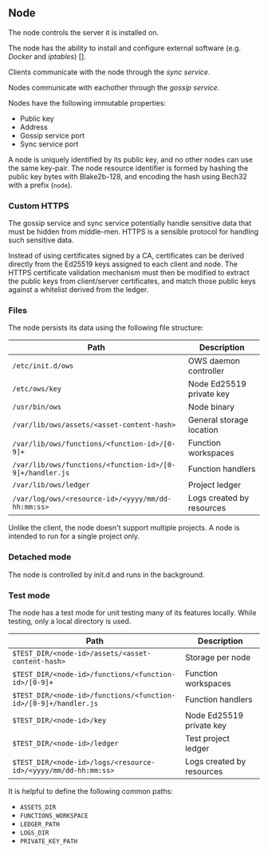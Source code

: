 ## Node

The node controls the server it is installed on.

The node has the ability to install and configure external software (e.g. *Docker* and *iptables*) [].

Clients communicate with the node through the *sync service*.

Nodes communicate with eachother through the *gossip service*.

Nodes have the following immutable properties:
   - Public key
   - Address
   - Gossip service port
   - Sync service port

A node is uniquely identified by its public key, and no other nodes can use the same key-pair. The node resource identifier is formed by hashing the public key bytes with Blake2b-128, and encoding the hash using Bech32 with a prefix (`node`).

### Custom HTTPS

The gossip service and sync service potentially handle sensitive data that must be hidden from middle-men.
HTTPS is a sensible protocol for handling such sensitive data.

Instead of using certificates signed by a CA, certificates can be derived directly from the Ed25519 keys assigned to each client and node. The HTTPS certificate validation mechanism must then be modified to extract the public keys from client/server certificates, and match those public keys against a whitelist derived from the ledger.

### Files

The node persists its data using the following file structure:

| Path                                                     | Description                         |
| -------------------------------------------------------- | ----------------------------------- |
| `/etc/init.d/ows`                                        | OWS daemon controller               |
| `/etc/ows/key`                                           | Node Ed25519 private key            |
| `/usr/bin/ows`                                           | Node binary                         |
| `/var/lib/ows/assets/<asset-content-hash>`               | General storage location            |
| `/var/lib/ows/functions/<function-id>/[0-9]+`            | Function workspaces                 |
| `/var/lib/ows/functions/<function-id>/[0-9]+/handler.js` | Function handlers                   |
| `/var/lib/ows/ledger`                                    | Project ledger                      |
| `/var/log/ows/<resource-id>/<yyyy/mm/dd-hh:mm:ss>`       | Logs created by resources           |

Unlike the client, the node doesn't support multiple projects. A node is intended to run for a single project only.

### Detached mode

The node is controlled by init.d and runs in the background.

### Test mode

The node has a test mode for unit testing many of its features locally. While testing, only a local directory is used.

| Path                                                            | Description               |
| --------------------------------------------------------------- | ------------------------- |
| `$TEST_DIR/<node-id>/assets/<asset-content-hash>`               | Storage per node          |
| `$TEST_DIR/<node-id>/functions/<function-id>/[0-9]+`            | Function workspaces       |
| `$TEST_DIR/<node-id>/functions/<function-id>/[0-9]+/handler.js` | Function handlers         |
| `$TEST_DIR/<node-id>/key`                                       | Node Ed25519 private key  |
| `$TEST_DIR/<node-id>/ledger`                                    | Test project ledger       |
| `$TEST_DIR/<node-id>/logs/<resource-id>/<yyyy/mm/dd-hh:mm:ss>`  | Logs created by resources |

It is helpful to define the following common paths:

   - `ASSETS_DIR`
   - `FUNCTIONS_WORKSPACE`
   - `LEDGER_PATH`
   - `LOGS_DIR`
   - `PRIVATE_KEY_PATH`